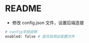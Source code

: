 <!--
 * @Author: jackning 270580156@qq.com
 * @Date: 2024-07-03 18:36:01
 * @LastEditors: jackning 270580156@qq.com
 * @LastEditTime: 2024-08-21 11:50:46
 * @Description: bytedesk.com https://github.com/Bytedesk/bytedesk
 *   Please be aware of the BSL license restrictions before installing Bytedesk IM – 
 *  selling, reselling, or hosting Bytedesk IM as a service is a breach of the terms and automatically terminates your rights under the license.
 *  Business Source License 1.1: https://github.com/Bytedesk/bytedesk/blob/main/LICENSE 
 *  contact: 270580156@qq.com 
 *  技术/商务联系：270580156@qq.com
 * Copyright (c) 2024 by bytedesk.com, All Rights Reserved. 
-->
# README

- 修改 config.json 文件，设置后端连接

```bash
# config字段说明
enabled: false # 是否启用此配置文件

```
